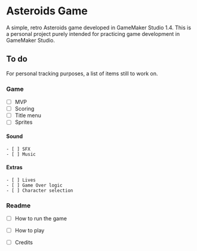 # Asteroids Game

A simple, retro Asteroids game developed in GameMaker Studio 1.4.
This is a personal project purely intended for practicing game development in GameMaker Studio.

## To do
For personal tracking purposes, a list of items still to work on.

### Game
- [ ] MVP
- [ ] Scoring
- [ ] Title menu
- [ ] Sprites
#### Sound
    - [ ] SFX
    - [ ] Music
#### Extras
    - [ ] Lives
    - [ ] Game Over logic
    - [ ] Character selection

### Readme
- [ ] How to run the game
- [ ] How to play
- [ ] Credits

